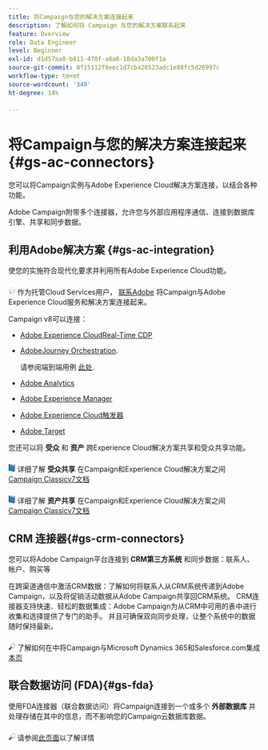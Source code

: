 ```yaml
---
title: 将Campaign与您的解决方案连接起来
description: 了解如何将 Campaign 与您的解决方案联系起来
feature: Overview
role: Data Engineer
level: Beginner
exl-id: d1d57aa8-b811-470f-a8a6-18da3a700f1a
source-git-commit: 0f15112f0eec1d7cba26523adc1e88fc5d26997c
workflow-type: tm+mt
source-wordcount: '349'
ht-degree: 14%

---
```


# 将Campaign与您的解决方案连接起来{#gs-ac-connectors}

您可以将Campaign实例与Adobe Experience Cloud解决方案连接，以结合各种功能。

Adobe Campaign附带多个连接器，允许您与外部应用程序通信、连接到数据库引擎、共享和同步数据。

## 利用Adobe解决方案 {#gs-ac-integration}

使您的实施符合现代化要求并利用所有Adobe Experience Cloud功能。

![](../assets/do-not-localize/speech.png)  作为托管Cloud Services用户， [联系Adobe](../start/campaign-faq.md#support) 将Campaign与Adobe Experience Cloud服务和解决方案连接起来。

Campaign v8可以连接：


* [Adobe Experience CloudReal-Time CDP](../connect/ac-rtcdp.md)
* [AdobeJourney Orchestration](https://experienceleague.adobe.com/docs/journeys/using/action-journeys/acc-action.html?lang=en).

   请参阅端到端用例 [此处](https://experienceleague.adobe.com/docs/journeys/using/use-cases-journeys/campaign-classic-use-case.html?lang=zh-Hans).

* [Adobe Analytics](../connect/ac-aa.md)
* [Adobe Experience Manager](../connect/ac-aem.md)
* [Adobe Experience Cloud触发器](../connect/ac-triggers.md)
* [Adobe Target](../connect/ac-at.md)

您还可以将 **受众** 和 **资产** 跨Experience Cloud解决方案共享和受众共享功能。

![](../assets/do-not-localize/book.png) 详细了解 **受众共享** 在Campaign和Experience Cloud解决方案之间 [Campaign Classicv7文档](https://experienceleague.adobe.com/docs/campaign-classic/using/integrating-with-adobe-experience-cloud/audience-sharing/sharing-audiences-with-adobe-experience-cloud.html?lang=en#integrating-with-adobe-experience-cloud)

![](../assets/do-not-localize/book.png) 详细了解 **资产共享** 在Campaign和Experience Cloud解决方案之间 [Campaign Classicv7文档](https://experienceleague.adobe.com/docs/campaign-classic/using/integrating-with-adobe-experience-cloud/asset-sharing/sharing-assets-with-adobe-experience-cloud.html?lang=en#integrating-with-adobe-experience-cloud)

## CRM 连接器{#gs-crm-connectors}

您可以将Adobe Campaign平台连接到 **CRM第三方系统** 和同步数据：联系人、帐户、购买等

在跨渠道通信中激活CRM数据：了解如何将联系人从CRM系统传递到Adobe Campaign，以及将促销活动数据从Adobe Campaign共享回CRM系统。
CRM连接器支持快速、轻松的数据集成：Adobe Campaign为从CRM中可用的表中进行收集和选择提供了专门的助手。 并且可确保双向同步处理，让整个系统中的数据随时保持最新。

![](../assets/do-not-localize/glass.png) 了解如何在中将Campaign与Microsoft Dynamics 365和Salesforce.com集成 [本页](crm.md)

## 联合数据访问 (FDA){#gs-fda}

使用FDA连接器（联合数据访问）将Campaign连接到一个或多个 **外部数据库** 并处理存储在其中的信息，而不影响您的Campaign云数据库数据。

![](../assets/do-not-localize/glass.png) 请参阅[此页面](fda.md)以了解详情


<!--
## Integrate with social media

Use the **Managing social networks (Social Marketing)** option to interact with customers and prospects via Twitter.

* Send messages on Twitter: Adobe Campaign lets you post messages directly to your twitter account. You can also send direct messages to all your followers.
* Collect new contacts: Adobe Campaign can automatically recovers the profile data, which enables you to carry out targeting campaigns and, when possible, to implement cross-channel strategies.

![](../assets/do-not-localize/glass.png) Learn how to set up and use Campaign Social Marketing in [this page](../connect/ac-tw.md).

![](../assets/do-not-localize/glass.png) Learn how to create Twitter posts and send direct messages to your followers in [this page](../send/twitter.md).
-->